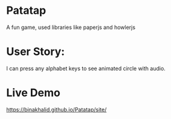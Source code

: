 # Patatap
A fun game, used libraries like paperjs and howlerjs

# User Story:
I can press any alphabet keys to see animated circle with audio.

# Live Demo
https://binakhalid.github.io/Patatap/site/
